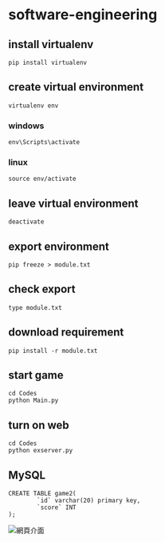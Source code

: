 # software-engineering

## install virtualenv
```shell
pip install virtualenv
``` 

## create virtual environment
```shell
virtualenv env
```
### windows
```shell
env\Scripts\activate
```
### linux
```shell
source env/activate
```
## leave virtual environment
```shell
deactivate
```

## export environment
```shell
pip freeze > module.txt
```

## check export
```shell
type module.txt
```
## download requirement
```shell
pip install -r module.txt
```

## start game
```shell
cd Codes
python Main.py
```

## turn on web
```shell
cd Codes
python exserver.py
```

## MySQL
```shell
CREATE TABLE game2(
		`id` varchar(20) primary key,      
		`score` INT
);
```
![網頁介面](software-engineering/Images/web.png)
